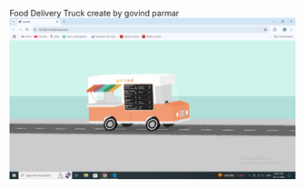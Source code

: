 Food Delivery Truck create by govind parmar
![image alt](https://github.com/govind-parmar3/Food-Delivery-Truck/blob/54cfbbc8599b9a9e362667a97545dfd69504b8c3/Screenshot%20(12).png)
